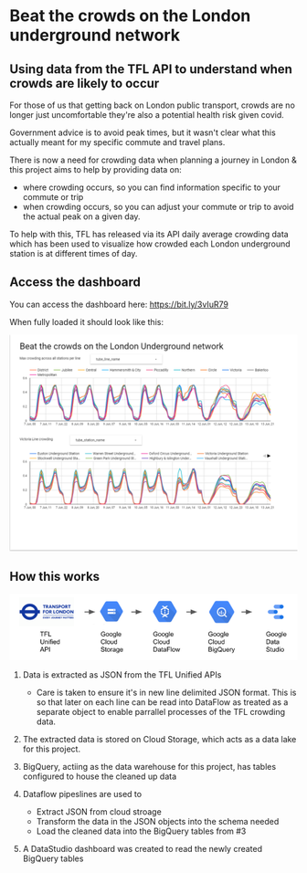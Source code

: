 # Beat the crowds on the London underground network

## Using data from the TFL API to understand when crowds are likely to occur

For those of us that getting back on London public transport, crowds are no longer just uncomfortable they're also a potential health risk given covid.

Government advice is to avoid peak times, but it wasn't clear what this actually meant for my specific commute and travel plans. 

There is now a need for crowding data when planning a journey in London & this project aims to help by providing data on:

  * where crowding occurs, so you can find information specific to your commute or trip
  * when crowding occurs, so you can adjust your commute or trip to avoid the actual peak on a given day. 

To help with this, TFL has released via its API daily average crowding data which has been used to visualize how crowded each London underground station is at different times of day. 

## Access the dashboard

You can access the dashboard here: https://bit.ly/3vIuR79

When fully loaded it should look like this: 

![dashboard_demo](images/dashboard_screenshot.png)

## How this works

![data_pipeline](images/pipeline_overview_v2.png)

1. Data is extracted as JSON from the TFL Unified APIs

    * Care is taken to ensure it's in new line delimited JSON format. This is so that later on each line can be read into DataFlow as treated as a separate object to enable parrallel processes of the TFL crowding data.
2. The extracted data is stored on Cloud Storage, which acts as a data lake for this project.
3. BigQuery, actiing as the data warehouse for this project, has tables configured to house the cleaned up data
4. Dataflow pipeslines are used to

    *  Extract JSON from cloud stroage
    *  Transform the data in the JSON objects into the schema needed
    *  Load the cleaned data into the BigQuery tables from #3 

5. A DataStudio dashboard was created to read the newly created BigQuery tables